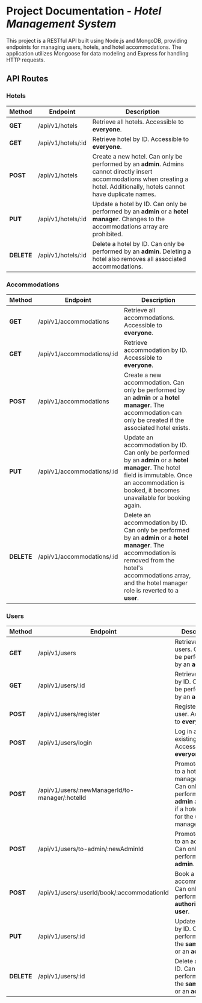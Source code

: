 # Project Documentation - *Hotel Management System*

This project is a RESTful API built using Node.js and MongoDB, providing endpoints for managing users, hotels, and hotel accommodations. The application utilizes Mongoose for data modeling and Express for handling HTTP requests.

## API Routes
### Hotels

| Method | Endpoint | Description |
| ------ | -------- | ----------- |
| **GET** | /api/v1/hotels | Retrieve all hotels. Accessible to **everyone**. |
| **GET** | /api/v1/hotels/:id | Retrieve hotel by ID. Accessible to **everyone**. |
| **POST** | /api/v1/hotels | Create a new hotel. Can only be performed by an **admin**. Admins cannot directly insert accommodations when creating a hotel. Additionally, hotels cannot have duplicate names. |
| **PUT** | /api/v1/hotels/:id | Update a hotel by ID. Can only be performed by an **admin** or a **hotel manager**. Changes to the accommodations array are prohibited. |
| **DELETE** | /api/v1/hotels/:id | Delete a hotel by ID. Can only be performed by an **admin**. Deleting a hotel also removes all associated accommodations. |

### Accommodations

| Method | Endpoint | Description |
| ------ | -------- | ----------- |
| **GET** | /api/v1/accommodations | Retrieve all accommodations. Accessible to **everyone**. |
| **GET** | /api/v1/accommodations/:id | Retrieve accommodation by ID. Accessible to **everyone**. |
| **POST** | /api/v1/accommodations | Create a new accommodation. Can only be performed by an **admin** or a **hotel manager**. The accommodation can only be created if the associated hotel exists. |
| **PUT** | /api/v1/accommodations/:id | Update an accommodation by ID. Can only be performed by an **admin** or a **hotel manager**. The hotel field is immutable. Once an accommodation is booked, it becomes unavailable for booking again. |
| **DELETE** | /api/v1/accommodations/:id | Delete an accommodation by ID. Can only be performed by an **admin** or a **hotel manager**. The accommodation is removed from the hotel's accommodations array, and the hotel manager role is reverted to a **user**. |

### Users

| Method | Endpoint | Description |
| ------ | -------- | ----------- |
| **GET** | /api/v1/users | Retrieve all users. Can only be performed by an **admin**. |
| **GET** | /api/v1/users/:id | Retrieve a user by ID. Can only be performed by an **admin**. |
| **POST** | /api/v1/users/register | Register a new user. Accessible to **everyone**. |
| **POST** | /api/v1/users/login | Log in an existing user. Accessible to **everyone**. |
| **POST** | /api/v1/users/:newManagerId/to-manager/:hotelId | Promote a user to a hotel manager role. Can only be performed by an **admin** and only if a hotel exists for the user to manage. |
| **POST** | /api/v1/users/to-admin/:newAdminId | Promote a user to an admin role. Can only be performed by an **admin**. |
| **POST** | /api/v1/users/:userId/book/:accommodationId | Book a specific accommodation. Can only be performed by an **authorized user**. |
| **PUT** | /api/v1/users/:id | Update a user by ID. Can be performed by the **same user** or an **admin**. |
| **DELETE** | /api/v1/users/:id | Delete a user by ID. Can be performed by the **same user** or an **admin**. |
